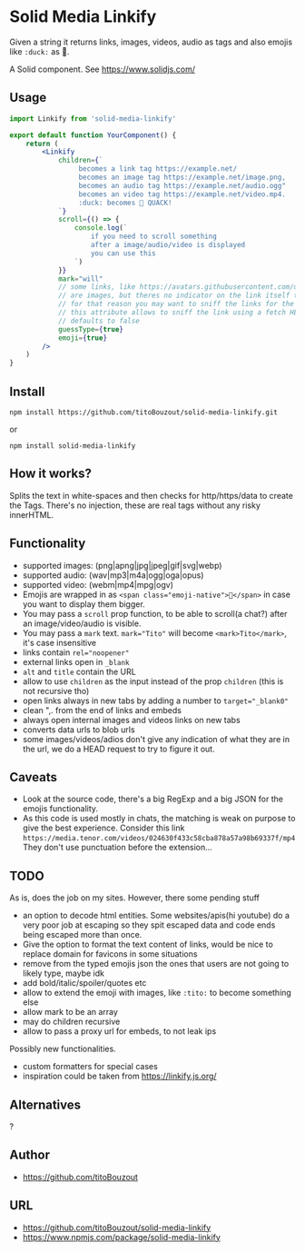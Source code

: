 # Solid Media Linkify

Given a string it returns links, images, videos, audio as tags and also emojis like `:duck:` as 🦆.

A Solid component. See https://www.solidjs.com/

## Usage

```jsx
import Linkify from 'solid-media-linkify'

export default function YourComponent() {
	return (
		<Linkify
			children={`
				 becomes a link tag https://example.net/
				 becomes an image tag https://example.net/image.png,
				 becomes an audio tag https://example.net/audio.ogg"
				 becomes an video tag https://example.net/video.mp4.
				 :duck: becomes 🦆 QUACK!
			`}
			scroll={() => {
				console.log(`
					if you need to scroll something
					after a image/audio/video is displayed
					you can use this
				`)
			}}
			mark="will"
			// some links, like https://avatars.githubusercontent.com/u/64156?s=60&v=4
			// are images, but theres no indicator on the link itself that its an image
			// for that reason you may want to sniff the links for the contentType
			// this attribute allows to sniff the link using a fetch HEAD request
			// defaults to false
			guessType={true}
			emoji={true}
		/>
	)
}
```

## Install

`npm install https://github.com/titoBouzout/solid-media-linkify.git`

or

`npm install solid-media-linkify`

## How it works?

Splits the text in white-spaces and then checks for http/https/data to create the Tags. There's no injection, these are real tags without any risky innerHTML.

## Functionality

- supported images: (png|apng|jpg|jpeg|gif|svg|webp)
- supported audio: (wav|mp3|m4a|ogg|oga|opus)
- supported video: (webm|mp4|mpg|ogv)
- Emojis are wrapped in as `<span class="emoji-native">🦆</span>` in case you want to display them bigger.
- You may pass a `scroll` prop function, to be able to scroll(a chat?) after an image/video/audio is visible.
- You may pass a `mark` text. `mark="Tito"` will become `<mark>Tito</mark>`, it's case insensitive
- links contain `rel="noopener"`
- external links open in `_blank`
- `alt` and `title` contain the URL
- allow to use `children` as the input instead of the prop `children` (this is not recursive tho)
- open links always in new tabs by adding a number to `target="_blank0"`
- clean ",. from the end of links and embeds
- always open internal images and videos links on new tabs
- converts data urls to blob urls
- some images/videos/adios don't give any indication of what they are in the url, we do a HEAD request to try to figure it out.

## Caveats

- Look at the source code, there's a big RegExp and a big JSON for the emojis functionality.
- As this code is used mostly in chats, the matching is weak on purpose to give the best experience. Consider this link `https://media.tenor.com/videos/024630f433c58cba878a57a98b69337f/mp4` They don't use punctuation before the extension...

## TODO

As is, does the job on my sites. However, there some pending stuff

- an option to decode html entities. Some websites/apis(hi youtube) do a very poor job at escaping so they spit escaped data and code ends being escaped more than once.
- Give the option to format the text content of links, would be nice to replace domain for favicons in some situations
- remove from the typed emojis json the ones that users are not going to likely type, maybe idk
- add bold/italic/spoiler/quotes etc
- allow to extend the emoji with images, like `:tito:` to become something else
- allow mark to be an array
- may do children recursive
- allow to pass a proxy url for embeds, to not leak ips

Possibly new functionalities.

- custom formatters for special cases
- inspiration could be taken from https://linkify.js.org/

## Alternatives

?

## Author

- https://github.com/titoBouzout

## URL

- https://github.com/titoBouzout/solid-media-linkify
- https://www.npmjs.com/package/solid-media-linkify
